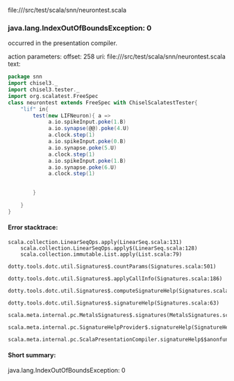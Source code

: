 file://<WORKSPACE>/src/test/scala/snn/neurontest.scala
### java.lang.IndexOutOfBoundsException: 0

occurred in the presentation compiler.

action parameters:
offset: 258
uri: file://<WORKSPACE>/src/test/scala/snn/neurontest.scala
text:
```scala
package snn
import chisel3._
import chisel3.tester._
import org.scalatest.FreeSpec
class neurontest extends FreeSpec with ChiselScalatestTester{
    "lif" in{
        test(new LIFNeuron){ a =>
             a.io.spikeInput.poke(1.B)
             a.io.synapse(@@).poke(4.U)
             a.clock.step(1)
             a.io.spikeInput.poke(0.B)
             a.io.synapse.poke(5.U)
             a.clock.step(1)
             a.io.spikeInput.poke(1.B)
             a.io.synapse.poke(6.U)
             a.clock.step(1)
            

        }

    }
}

```



#### Error stacktrace:

```
scala.collection.LinearSeqOps.apply(LinearSeq.scala:131)
	scala.collection.LinearSeqOps.apply$(LinearSeq.scala:128)
	scala.collection.immutable.List.apply(List.scala:79)
	dotty.tools.dotc.util.Signatures$.countParams(Signatures.scala:501)
	dotty.tools.dotc.util.Signatures$.applyCallInfo(Signatures.scala:186)
	dotty.tools.dotc.util.Signatures$.computeSignatureHelp(Signatures.scala:94)
	dotty.tools.dotc.util.Signatures$.signatureHelp(Signatures.scala:63)
	scala.meta.internal.pc.MetalsSignatures$.signatures(MetalsSignatures.scala:17)
	scala.meta.internal.pc.SignatureHelpProvider$.signatureHelp(SignatureHelpProvider.scala:51)
	scala.meta.internal.pc.ScalaPresentationCompiler.signatureHelp$$anonfun$1(ScalaPresentationCompiler.scala:388)
```
#### Short summary: 

java.lang.IndexOutOfBoundsException: 0